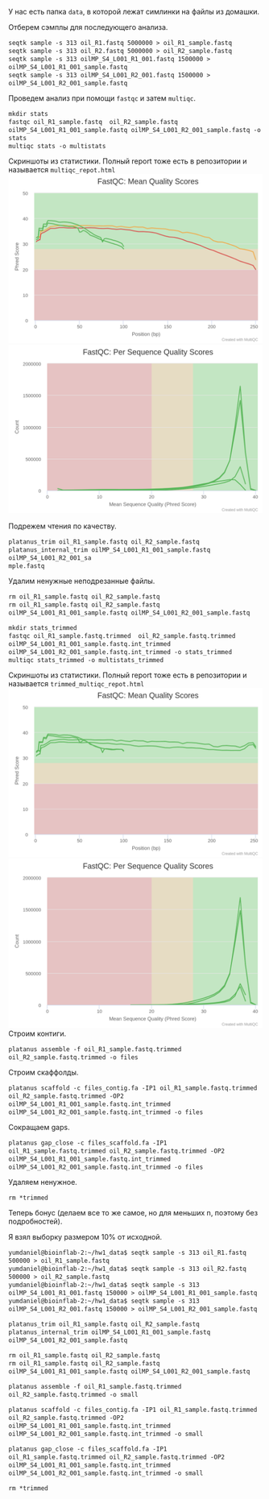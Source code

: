 У нас есть папка `data`, в которой лежат симлинки на файлы из домашки.

Отберем сэмплы для последующего анализа.
```
seqtk sample -s 313 oil_R1.fastq 5000000 > oil_R1_sample.fastq
seqtk sample -s 313 oil_R2.fastq 5000000 > oil_R2_sample.fastq
seqtk sample -s 313 oilMP_S4_L001_R1_001.fastq 1500000 > oilMP_S4_L001_R1_001_sample.fastq
seqtk sample -s 313 oilMP_S4_L001_R2_001.fastq 1500000 > oilMP_S4_L001_R2_001_sample.fastq
```

Проведем анализ при помощи `fastqc` и затем `multiqc`.
```
mkdir stats
fastqc oil_R1_sample.fastq  oil_R2_sample.fastq oilMP_S4_L001_R1_001_sample.fastq oilMP_S4_L001_R2_001_sample.fastq -o stats
multiqc stats -o multistats
```
Скриншоты из статистики. Полный report тоже есть в репозитории и называется `multiqc_repot.html`
![AltText](data/fastqc_per_base_sequence_quality_plot.png)
![AltText](data/fastqc_per_sequence_quality_scores_plot.png)

Подрежем чтения по качеству.
```
platanus_trim oil_R1_sample.fastq oil_R2_sample.fastq
platanus_internal_trim oilMP_S4_L001_R1_001_sample.fastq oilMP_S4_L001_R2_001_sa
mple.fastq
```
Удалим ненужные неподрезанные файлы.
```
rm oil_R1_sample.fastq oil_R2_sample.fastq
rm oil_R1_sample.fastq oil_R2_sample.fastq oilMP_S4_L001_R1_001_sample.fastq oilMP_S4_L001_R2_001_sample.fastq
```
```
mkdir stats_trimmed
fastqc oil_R1_sample.fastq.trimmed  oil_R2_sample.fastq.trimmed oilMP_S4_L001_R1_001_sample.fastq.int_trimmed oilMP_S4_L001_R2_001_sample.fastq.int_trimmed -o stats_trimmed
multiqc stats_trimmed -o multistats_trimmed
```
Скриншоты из статистики. Полный report тоже есть в репозитории и называется `trimmed_multiqc_repot.html`
![AltText](data/trimmed_fastqc_per_base_sequence_quality_plot.png)
![AltText](data/trimmed_fastqc_per_sequence_quality_scores_plot.png)
Строим контиги.
```
platanus assemble -f oil_R1_sample.fastq.trimmed  oil_R2_sample.fastq.trimmed -o files
```
Строим скаффолды.
```
platanus scaffold -c files_contig.fa -IP1 oil_R1_sample.fastq.trimmed oil_R2_sample.fastq.trimmed -OP2 oilMP_S4_L001_R1_001_sample.fastq.int_trimmed oilMP_S4_L001_R2_001_sample.fastq.int_trimmed -o files
```
Сокращаем gaps.
```
platanus gap_close -c files_scaffold.fa -IP1 oil_R1_sample.fastq.trimmed oil_R2_sample.fastq.trimmed -OP2 oilMP_S4_L001_R1_001_sample.fastq.int_trimmed oilMP_S4_L001_R2_001_sample.fastq.int_trimmed -o files
```
Удаляем ненужное.
```
rm *trimmed
```

Теперь бонус (делаем все то же самое, но для меньших n, поэтому без подробностей).

Я взял выборку размером 10% от исходной.

```
yumdaniel@bioinflab-2:~/hw1_data$ seqtk sample -s 313 oil_R1.fastq 500000 > oil_R1_sample.fastq
yumdaniel@bioinflab-2:~/hw1_data$ seqtk sample -s 313 oil_R2.fastq 500000 > oil_R2_sample.fastq
yumdaniel@bioinflab-2:~/hw1_data$ seqtk sample -s 313 oilMP_S4_L001_R1_001.fastq 150000 > oilMP_S4_L001_R1_001_sample.fastq
yumdaniel@bioinflab-2:~/hw1_data$ seqtk sample -s 313 oilMP_S4_L001_R2_001.fastq 150000 > oilMP_S4_L001_R2_001_sample.fastq
```
```
platanus_trim oil_R1_sample.fastq oil_R2_sample.fastq
platanus_internal_trim oilMP_S4_L001_R1_001_sample.fastq oilMP_S4_L001_R2_001_sample.fastq
```
```
rm oil_R1_sample.fastq oil_R2_sample.fastq
rm oil_R1_sample.fastq oil_R2_sample.fastq oilMP_S4_L001_R1_001_sample.fastq oilMP_S4_L001_R2_001_sample.fastq
```
```
platanus assemble -f oil_R1_sample.fastq.trimmed  oil_R2_sample.fastq.trimmed -o small
```
```
platanus scaffold -c files_contig.fa -IP1 oil_R1_sample.fastq.trimmed oil_R2_sample.fastq.trimmed -OP2 oilMP_S4_L001_R1_001_sample.fastq.int_trimmed oilMP_S4_L001_R2_001_sample.fastq.int_trimmed -o small
```
```
platanus gap_close -c files_scaffold.fa -IP1 oil_R1_sample.fastq.trimmed oil_R2_sample.fastq.trimmed -OP2 oilMP_S4_L001_R1_001_sample.fastq.int_trimmed oilMP_S4_L001_R2_001_sample.fastq.int_trimmed -o small
```
```
rm *trimmed
```